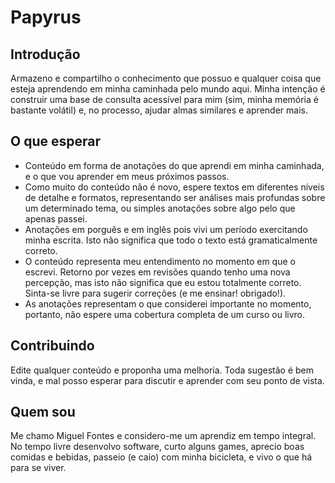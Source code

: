 # Papyrus

## Introdução

Armazeno e compartilho o conhecimento que possuo e qualquer coisa que esteja aprendendo em minha caminhada pelo mundo aqui. Minha intenção é construir uma base de consulta acessível para mim \(sim, minha memória é bastante volátil\) e, no processo, ajudar almas similares e aprender mais.

## O que esperar

* Conteúdo em forma de anotações do que aprendi em minha caminhada, e o que vou aprender em meus próximos passos. 
* Como muito do conteúdo não é novo, espere textos em diferentes níveis de detalhe e formatos, representando ser análises mais profundas sobre um determinado tema, ou simples anotações sobre algo pelo que apenas passei.
* Anotações em porguês e em inglês pois vivi um período exercitando minha escrita. Isto não significa que todo o texto está gramaticalmente correto.
* O conteúdo representa meu entendimento no momento em que o escrevi. Retorno por vezes em revisões quando tenho uma nova percepção, mas isto não significa que eu estou totalmente correto. Sinta-se livre para sugerir correções \(e me ensinar! obrigado!\).
* As anotações representam o que considerei importante no momento, portanto, não espere uma cobertura completa de um curso ou livro.

## Contribuindo

Edite qualquer conteúdo e proponha uma melhoria. Toda sugestão é bem vinda, e mal posso esperar para discutir e aprender com seu ponto de vista.

## Quem sou

Me chamo Miguel Fontes e considero-me um aprendiz em tempo integral. No tempo livre desenvolvo software, curto alguns games, aprecio boas comidas e bebidas, passeio \(e caio\) com minha bicicleta, e vivo o que há para se viver. 



